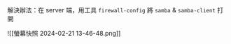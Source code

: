 解決辦法：在 server 端，用工具 `firewall-config` 將 `samba` & `samba-client` 打開

![[螢幕快照 2024-02-21 13-46-48.png]]

